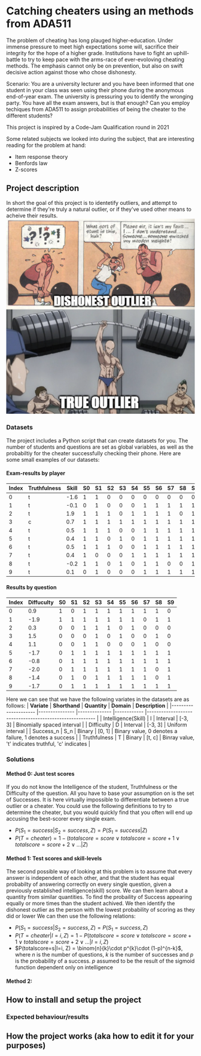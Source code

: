 # Catching cheaters using an methods from ADA511
The problem of cheating has long plauged higher-education. Under immense pressure to meet high expectations some will, sacrifice their integrity for the hope of a higher grade. Institutions have to fight an uphill-battle to try to keep pace with the arms-race of ever-evoloving cheating methods. The emphasis cannot only be on prevention, but also on swift decisive action against those who chose dishonesty.

Scenario: You are a university lecturer and you have been informed that one student in your class was seen using their phone during the anonymous end-of-year exam. The university is pressuring you to identify the wronging party. You have all the exam answers, but is that enough? Can you employ techiques from ADA511 to assign probabilities of being the cheater to the different students?

This project is inspired by a Code-Jam Qualification round in 2021

Some related subjects we looked into during the subject, that are interesting reading for the problem at hand:
- Item response theory
- Benfords law
- Z-scores

## Project description
In short the goal of this project is to identetify outliers, and attempt to determine if they're truly a natural outlier, or if they've used other means to acheive their results. 
![](resources/saitamaOutlier.png)

### Datasets
The project includes a Python script that can create datasets for you. The number of students and questions are set as global variables, as well as the probabiltiy for the cheater successfully checking their phone.
Here are some small examples of our datasets:
#### Exam-results by player
|Index|Truthfulness|Skill|S0 |S1 |S2 |S3 |S4 |S5 |S6 |S7 |S8 |S9 |
|-----|------|-----|---|---|---|---|---|---|---|---|---|---|
|0    |t     |-1.6 |1  |1  |0  |0  |0  |0  |0  |0  |0  |0  |
|1    |t     |-0.1 |0  |1  |0  |0  |0  |1  |1  |1  |1  |1  |
|2    |t     |1.9  |1  |1  |1  |0  |1  |1  |1  |1  |0  |1  |
|3    |c     |0.7  |1  |1  |1  |1  |1  |1  |1  |1  |1  |1  |
|4    |t     |0.5  |1  |1  |1  |0  |0  |1  |1  |1  |1  |1  |
|5    |t     |0.4  |1  |1  |0  |1  |0  |1  |1  |1  |1  |1  |
|6    |t     |0.5  |1  |1  |1  |0  |0  |1  |1  |1  |1  |1  |
|7    |t     |0.4  |1  |0  |0  |0  |1  |1  |1  |1  |1  |1  |
|8    |t     |-0.2 |1  |1  |0  |1  |0  |1  |1  |0  |0  |1  |
|9    |t     |0.1  |0  |1  |0  |0  |0  |1  |1  |1  |1  |1  |

#### Results by question
|Index|Diffuculty|S0  |S1 |S2 |S3 |S4 |S5 |S6 |S7 |S8 |S9 |
|-----|----------|----|---|---|---|---|---|---|---|---|---|
|0    |0.9       |1   |0  |1  |1  |1  |1  |1  |1  |1  |0  |
|1    |-1.9      |1   |1  |1  |1  |1  |1  |1  |0  |1  |1  |
|2    |0.3       |0   |0  |1  |1  |1  |0  |1  |0  |0  |0  |
|3    |1.5       |0   |0  |0  |1  |0  |1  |0  |0  |1  |0  |
|4    |1.1       |0   |0  |1  |1  |0  |0  |0  |1  |0  |0  |
|5    |-1.7      |0   |1  |1  |1  |1  |1  |1  |1  |1  |1  |
|6    |-0.8      |0   |1  |1  |1  |1  |1  |1  |1  |1  |1  |
|7    |-2.0      |0   |1  |1  |1  |1  |1  |1  |1  |0  |1  |
|8    |-1.4      |0   |1  |0  |1  |1  |1  |1  |1  |0  |1  |
|9    |-1.7      |0   |1  |1  |1  |1  |1  |1  |1  |1  |1  |

Here we can see that we have the following variates in the datasets are as follows:
| **Variate**         	| **Shorthand** 	| **Quantity** 	| **Domain** 	| **Description**                                        	|
|---------------------	|---------------	|--------------	|------------	|--------------------------------------------------------	|
| Intelligence(Skill) 	| I             	| Interval     	| [-3, 3]    	| Binomially spaced interval                             	|
| Difficulty          	| D             	| Interval     	| [-3, 3]    	| Uniform interval                                       	|
| Success_n           	| S_n           	| Binary       	| [0, 1]     	| Binary value, 0 denotes a failure, 1 denotes a success 	|
| Truthfulness        	| T             	| Binary       	| [t, c]     	| Binray value, 't' indicates truthful, 'c' indicates    	|

### Solutions

#### Method 0: Just test scores
If you do not know the Intelligence of the student, Truthfulness or the Difficulty of the question. All you have to base your assumption on is the set of Successes. It is here virtually impossible to differentiate between a true outlier or a cheater. You could use the following definitions to try to determine the cheater, but you would quickly find that you often will end up accusing the best-scorer every single exam. 
- $P(S_1=success | S_2=success, Z) = P(S_1= success| Z)$
- $P(T=cheater) = 1 - (totalscore=score ∨ totalscore=score+1 ∨ totalscore=score+2 ∨ ... |Z)$

#### Method 1: Test scores and skill-levels
The second possible way of looking at this problem is to assume that every answer is independent of each other, and that the student has equal probabilty of answering correctly on every single question, given a previously established intelligence(skill) score. We can then learn about a quantity from similar quantities. To find the probaility of Success appearing equally or more times than the student achived. We then identify the dishonest outlier as the person with the lowest probability of scoring as they did or lower
We can then use the following relations:
- $P(S_1=success | S_2=success, Z) = P(S_1= success, Z)$
- $P(T=cheater|I=i, Z) = 1 - P(totalscore=score ∨ totalscore=score+1 ∨ totalscore=score+2 ∨ ...| I=i, Z)$
- $P(totalscore=s|I=i, Z) = \binom{n}{k}\cdot p^{k}\cdot (1-p)^{n-k}$, where $n$ is the number of questions, $k$ is the number of successes and $p$ is the probability of a success. $p$ assumed to be the result of the sigmoid function dependent only on intelligence
 
#### Method 2:


####

## How to install and setup the project

### Expected behaviour/results

## How the project works (aka how to edit it for your purposes)
